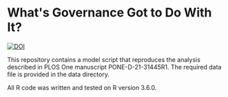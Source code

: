 # What's Governance Got to Do With It?



[![DOI](https://zenodo.org/badge/476425239.svg)](https://zenodo.org/badge/latestdoi/476425239)


This repository contains a model script that reproduces the analysis described in PLOS One manuscript PONE-D-21-31445R1. The required data file is provided in the data directory. 

All R code was written and tested on R version 3.6.0.

